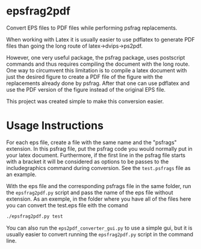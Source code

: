epsfrag2pdf
===========

Convert EPS files to PDF files while performing psfrag replacements.

When working with Latex it is usually easier to use pdflatex to
generate PDF files than going the long route of
latex->dvips->ps2pdf.

However, one very useful package, the psfrag package, uses
postscript commands and thus requires compiling the document with
the long route. One way to circumvent this limitation is to
compile a latex document with just the desired figure to create a
PDF file of the figure with the replacements already done by
psfrag. After that one can use pdflatex and use the PDF version
of the figure instead of the original EPS file.

This project was created simple to make this conversion easier.

# Usage Instructions

For each eps file, create a file with the same name and the "psfrags"
extension. In this psfrag file, put the psfrag code you would normally put
in your latex document. Furthermore, if the first line in the psfrag file
starts with a bracket it will be considered as options to be passes to the
includegraphics command during conversion. See the `test.psfrags` file as
an example.

With the eps file and the corresponding psfrags file in the same folder,
run the `epsfrag2pdf.py` script and pass the name of the eps file without
extension. As an exemple, in the folder where you have all of the files
here you can convert the test.eps file eith the comand
```bash
./epsfrag2pdf.py test
```
You can also run the `eps2pdf_converter_gui.py` to use a simple gui, but it
is usually easier to convert running the `epsfrag2pdf.py` script in the
command line.
